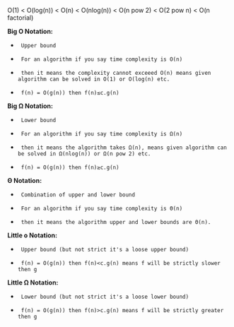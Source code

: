 O(1) < O(log(n)) < O(n) < O(nlog(n)) < O(n pow 2) < O(2 pow n) < O(n factorial)

**Big O Notation:**
*      Upper bound
*      For an algorithm if you say time complexity is O(n)
*      then it means the complexity cannot exceeed O(n) means given algorithm can be solved in O(1) or O(log(n) etc.
*      f(n) = O(g(n)) then f(n)≤c.g(n)

**Big Ω Notation:**
*      Lower bound
*      For an algorithm if you say time complexity is Ω(n)
*      then it means the algorithm takes Ω(n), means given algorithm can be solved in Ω(nlog(n)) or Ω(n pow 2) etc.
*      f(n) = O(g(n)) then f(n)≥c.g(n)

**Θ Notation:**
*      Combination of upper and lower bound
*      For an algorithm if you say time complexity is Θ(n)
*      then it means the algorithm upper and lower bounds are Θ(n).

**Little o Notation:**
*      Upper bound (but not strict it's a loose upper bound)
*      f(n) = O(g(n)) then f(n)<c.g(n) means f will be strictly slower then g

**Little Ω Notation:**
*      Lower bound (but not strict it's a loose lower bound)
*      f(n) = O(g(n)) then f(n)>c.g(n) means f will be strictly greater then g